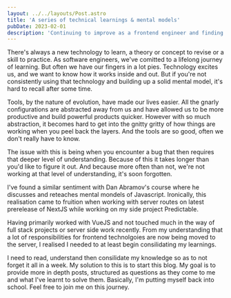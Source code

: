 ```yaml
---
layout: ../../layouts/Post.astro
title: 'A series of technical learnings & mental models'
pubDate: 2023-02-01
description: 'Continuing to improve as a frontend engineer and finding my niche.'
---
```


There's always a new technology to learn, a theory or concept to revise or a skill to practice. As software engineers, we've comitted to a lifelong journey of learning. But often we have our fingers in a lot pies. Technology excites us, and we want to know how it works inside and out. But if you're not consistently using that technology and building up a solid mental model, it's hard to recall after some time.

Tools, by the nature of evolution, have made our lives easier. All the gnarly configurations are abstracted away from us and have allowed us to be more productive and build powerful products quicker. However with so much abstraction, it becomes hard to get into the gnitty gritty of how things are working when you peel back the layers. And the tools are so good, often we don't really have to know.

The issue with this is being when you encounter a bug that then requires that deeper level of understanding. Because of this it takes longer than you'd like to figure it out. And because more often than not, we're not working at that level of understanding, it's soon forgotten.

I've found a similar sentiment with Dan Abramov's course where he discusses and reteaches mental mondels of Javascript. Ironically, this realisation came to fruition when working with server routes on latest prerelease of NextJS while working on my side project Predictable. 

Having primarily worked with VueJS and not touched much in the way of full stack projects or server side work recently. From my understanding that a lot of responsibilities for frontend technolgoies are now being moved to the server, I realised I needed to at least begin consilidating my learnings. 

I need to read, understand then consilidate my knowledge so as to not forget it all in a week. My solution to this is to start this blog. My goal is to provide more in depth posts, structured as questions as they come to me and what I've learnt to solve them. Basically, I'm putting myself back into school. Feel free to join me on this journey. 
